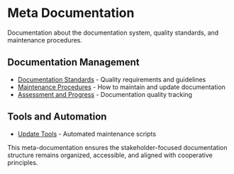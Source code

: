 # Meta Documentation

Documentation about the documentation system, quality standards, and maintenance procedures.

## Documentation Management
- [Documentation Standards](documentation_standards.md) - Quality requirements and guidelines
- [Maintenance Procedures](maintenance_procedures.md) - How to maintain and update documentation
- [Assessment and Progress](assessment_and_progress.md) - Documentation quality tracking

## Tools and Automation
- [Update Tools](update_tools.sh) - Automated maintenance scripts

This meta-documentation ensures the stakeholder-focused documentation structure remains organized, accessible, and aligned with cooperative principles.
